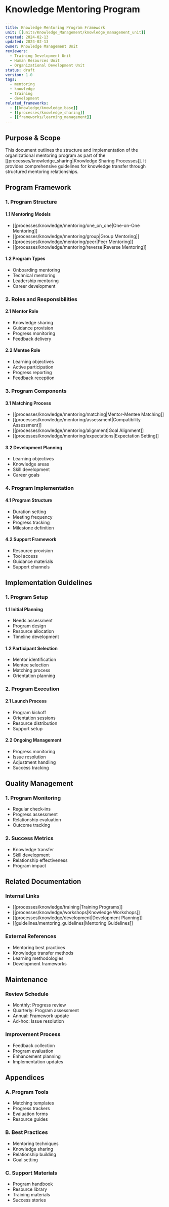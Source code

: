 # Knowledge Mentoring Program

```yaml
---
title: Knowledge Mentoring Program Framework
unit: [[units/Knowledge_Management/knowledge_management_unit]]
created: 2024-02-13
updated: 2024-02-13
owner: Knowledge Management Unit
reviewers:
  - Training Development Unit
  - Human Resources Unit
  - Organizational Development Unit
status: draft
version: 1.0
tags:
  - mentoring
  - knowledge
  - training
  - development
related_frameworks:
  - [[knowledge/knowledge_base]]
  - [[processes/knowledge_sharing]]
  - [[frameworks/learning_management]]
---
```

## Purpose & Scope
This document outlines the structure and implementation of the organizational mentoring program as part of the [[processes/knowledge_sharing|Knowledge Sharing Processes]]. It provides comprehensive guidelines for knowledge transfer through structured mentoring relationships.

## Program Framework

### 1. Program Structure
#### 1.1 Mentoring Models
- [[processes/knowledge/mentoring/one_on_one|One-on-One Mentoring]]
- [[processes/knowledge/mentoring/group|Group Mentoring]]
- [[processes/knowledge/mentoring/peer|Peer Mentoring]]
- [[processes/knowledge/mentoring/reverse|Reverse Mentoring]]

#### 1.2 Program Types
- Onboarding mentoring
- Technical mentoring
- Leadership mentoring
- Career development

### 2. Roles and Responsibilities
#### 2.1 Mentor Role
- Knowledge sharing
- Guidance provision
- Progress monitoring
- Feedback delivery

#### 2.2 Mentee Role
- Learning objectives
- Active participation
- Progress reporting
- Feedback reception

### 3. Program Components
#### 3.1 Matching Process
- [[processes/knowledge/mentoring/matching|Mentor-Mentee Matching]]
- [[processes/knowledge/mentoring/assessment|Compatibility Assessment]]
- [[processes/knowledge/mentoring/alignment|Goal Alignment]]
- [[processes/knowledge/mentoring/expectations|Expectation Setting]]

#### 3.2 Development Planning
- Learning objectives
- Knowledge areas
- Skill development
- Career goals

### 4. Program Implementation
#### 4.1 Program Structure
- Duration setting
- Meeting frequency
- Progress tracking
- Milestone definition

#### 4.2 Support Framework
- Resource provision
- Tool access
- Guidance materials
- Support channels

## Implementation Guidelines

### 1. Program Setup
#### 1.1 Initial Planning
- Needs assessment
- Program design
- Resource allocation
- Timeline development

#### 1.2 Participant Selection
- Mentor identification
- Mentee selection
- Matching process
- Orientation planning

### 2. Program Execution
#### 2.1 Launch Process
- Program kickoff
- Orientation sessions
- Resource distribution
- Support setup

#### 2.2 Ongoing Management
- Progress monitoring
- Issue resolution
- Adjustment handling
- Success tracking

## Quality Management

### 1. Program Monitoring
- Regular check-ins
- Progress assessment
- Relationship evaluation
- Outcome tracking

### 2. Success Metrics
- Knowledge transfer
- Skill development
- Relationship effectiveness
- Program impact

## Related Documentation
### Internal Links
- [[processes/knowledge/training|Training Programs]]
- [[processes/knowledge/workshops|Knowledge Workshops]]
- [[processes/knowledge/development|Development Planning]]
- [[guidelines/mentoring_guidelines|Mentoring Guidelines]]

### External References
- Mentoring best practices
- Knowledge transfer methods
- Learning methodologies
- Development frameworks

## Maintenance
### Review Schedule
- Monthly: Progress review
- Quarterly: Program assessment
- Annual: Framework update
- Ad-hoc: Issue resolution

### Improvement Process
- Feedback collection
- Program evaluation
- Enhancement planning
- Implementation updates

## Appendices
### A. Program Tools
- Matching templates
- Progress trackers
- Evaluation forms
- Resource guides

### B. Best Practices
- Mentoring techniques
- Knowledge sharing
- Relationship building
- Goal setting

### C. Support Materials
- Program handbook
- Resource library
- Training materials
- Success stories 